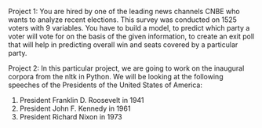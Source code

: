 Project 1:
You are hired by one of the leading news channels CNBE who wants to analyze recent
elections. This survey was conducted on 1525 voters with 9 variables. You have to build a
model, to predict which party a voter will vote for on the basis of the given information, to
create an exit poll that will help in predicting overall win and seats covered by a particular
party.

Project 2:
In this particular project, we are going to work on the inaugural corpora from the nltk in
Python. We will be looking at the following speeches of the Presidents of the United States of
America:
1. President Franklin D. Roosevelt in 1941
2. President John F. Kennedy in 1961
3. President Richard Nixon in 1973
